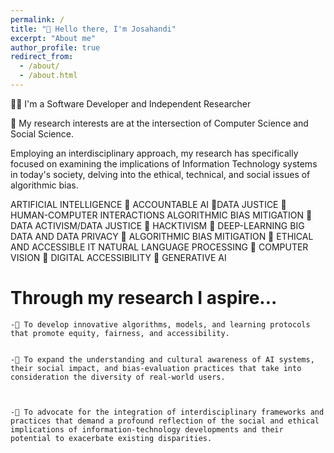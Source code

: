 ```yaml
---
permalink: /
title: "👋 Hello there, I'm Josahandi"
excerpt: "About me"
author_profile: true
redirect_from: 
  - /about/
  - /about.html
---
```


👩‍💻 I'm a Software Developer and Independent Researcher

🔬 My research interests are at the intersection of Computer Science and Social Science.  

Employing an interdisciplinary approach, my research has specifically focused on examining the implications of Information Technology systems in today's society, delving into the ethical, technical, and social issues of algorithmic bias.


ARTIFICIAL INTELLIGENCE 🔸 ACCOUNTABLE AI 🔸DATA JUSTICE 🔸 HUMAN-COMPUTER INTERACTIONS
ALGORITHMIC BIAS MITIGATION 🔸 DATA ACTIVISM/DATA JUSTICE 🔸 HACKTIVISM 🔸 DEEP-LEARNING
BIG DATA AND DATA PRIVACY 🔸 ALGORITHMIC BIAS MITIGATION 🔸 ETHICAL AND ACCESSIBLE IT
NATURAL LANGUAGE PROCESSING 🔸 COMPUTER VISION 🔸 DIGITAL ACCESSIBILITY 🔸 GENERATIVE AI



Through my research I aspire...
======
 	-💠 To develop innovative algorithms, models, and learning protocols that promote equity, fairness, and accessibility. 


 	-💠 To expand the understanding and cultural awareness of AI systems, their social impact, and bias-evaluation practices that take into consideration the diversity of real-world users.



 	-💠 To advocate for the integration of interdisciplinary frameworks and practices that demand a profound reflection of the social and ethical implications of information-technology developments and their potential to exacerbate existing disparities.

